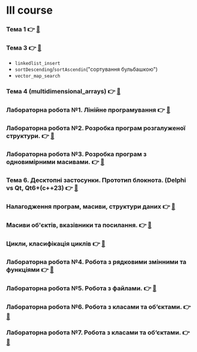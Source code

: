 # III course

### Тема 1 👉 [🔗](https://github.com/yourhostel/cpp_course/tree/main/III_course/2025-09-04-sqrt)
### Тема 3 👉 [🔗](https://github.com/yourhostel/cpp_course/tree/main/III_course/2025-09-11-topic-3)
- `linkedlist_insert`
- `sortDescending`/`sortAscendin`("сортування бульбашкою")
- `vector_map_search`

### Тема 4 (multidimensional_arrays) 👉 [🔗](https://github.com/yourhostel/cpp_course/tree/main/III_course/2025-09-17-arrays)
### Лабораторна робота №1. Лінійне програмування 👉 [🔗](https://github.com/yourhostel/cpp_course/tree/main/III_course/2025-09-17-linear-programming)
### Лабораторна робота №2. Розробка програм розгалуженої структури. 👉 [🔗](https://github.com/yourhostel/cpp_course/tree/main/III_course/2025-09-20-branched-structure)
### Лабораторна робота №3. Розробка програм з одновимірними масивами. 👉 [🔗](https://github.com/yourhostel/cpp_course/tree/main/III_course/2025-09-21-one-dimensional-arrays)
### Тема 6. Десктопні застосунки. Прототип блокнота. (Delphi vs Qt, Qt6+(c++23) 👉 [🔗](https://github.com/yourhostel/cpp_course/tree/main/III_course/2025-09-24-qt-notepad)
### Налагодження програм, масиви, структури даних 👉 [🔗](https://github.com/yourhostel/cpp_course/tree/main/III_course/2025-10-02-assertion-statement)
### Масиви об'єктів, вказівники та посилання. 👉 [🔗](https://github.com/yourhostel/cpp_course/tree/main/III_course/2025-10-02-pointers-and-links)
### Цикли, класифікація циклів 👉 [🔗](https://github.com/yourhostel/cpp_course/tree/main/III_course/2025-10-04-loops)
### Лабораторна робота №4. Робота з рядковими змінними та функціями 👉 [🔗](https://github.com/yourhostel/cpp_course/tree/main/III_course/2025-10-04-string-variables-and-functions)
### Лабораторна робота №5. Робота з файлами. 👉 [🔗](https://github.com/yourhostel/cpp_course/tree/main/III_course/2025-10-04-files)
### Лабораторна робота №6. Робота з класами та об‘єктами. 👉 [🔗](https://github.com/yourhostel/cpp_course/tree/main/III_course/2025-10-06-classes-and-objects)
### Лабораторна робота №7. Робота з класами та об‘єктами. 👉 [🔗](https://github.com/yourhostel/cpp_course/tree/main/III_course/2025-10-06-classes-and-objects-7)
